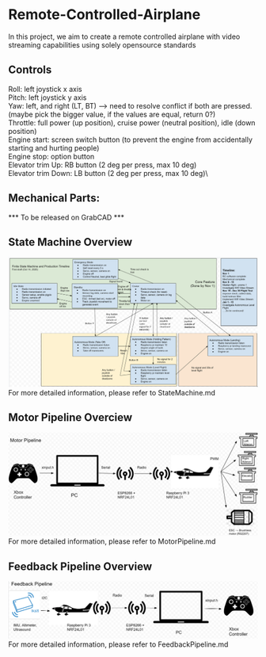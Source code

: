 # Remote-Controlled-Airplane
In this project, we aim to create a remote controlled airplane with video streaming capabilities using solely opensource standards

## Controls
Roll: left joystick x axis\
Pitch: left joystick y axis\
Yaw: left, and right (LT, BT) --> need to resolve conflict if both are pressed. (maybe pick the bigger value, if the values are equal, return 0?)\
Throttle: full power (up position), cruise power (neutral position), idle (down position)\
Engine start: screen switch button (to prevent the engine from accidentally starting and hurting people)\
Engine stop: option button \
Elevator trim Up: RB button (2 deg per press, max 10 deg)\
Elevator trim Down: LB button (2 deg per press, max 10 deg)\

## Mechanical Parts:
*** To be released on GrabCAD ***

## State Machine Overview
![State_machine Diagram](/Statemachine_Diagram.png)
For more detailed information, please refer to StateMachine.md

## Motor Pipeline Overciew
![Motor Pipeline](/Motor_Pipeline.png)
For more detailed information, please refer to MotorPipeline.md

## Feedback Pipeline Overview
![Feedback Pipeline](/Feedback_Pipeline.png)
For more detailed information, please refer to FeedbackPipeline.md 

